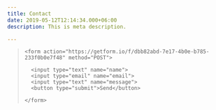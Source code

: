 ```yaml
---
title: Contact
date: 2019-05-12T12:14:34.000+06:00
description: This is meta description.

---
```

>     <form action="https://getform.io/f/dbb82abd-7e17-4b0e-b785-233f0b0e7f48" method="POST">
>     
>       <input type="text" name="name">
>       <input type="email" name="email">
>       <input type="text" name="message">
>       <button type="submit">Send</button>
>     
>     </form>